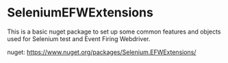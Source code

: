 # SeleniumEFWExtensions

This is a basic nuget package to set up some common features and objects used for Selenium test and Event Firing Webdriver. 

nuget: https://www.nuget.org/packages/Selenium.EFWExtensions/
